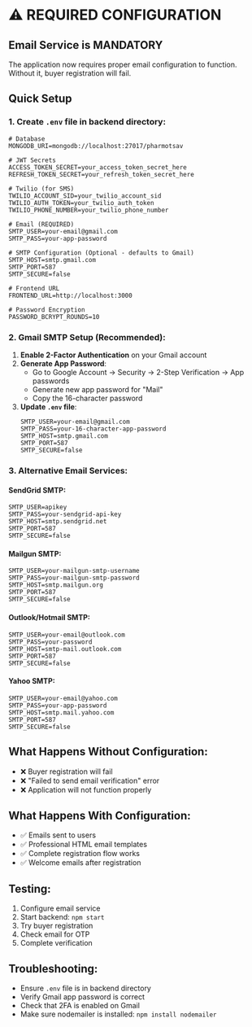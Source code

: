 # ⚠️ REQUIRED CONFIGURATION

## Email Service is MANDATORY

The application now requires proper email configuration to function. Without it, buyer registration will fail.

## Quick Setup

### 1. Create `.env` file in backend directory:

```env
# Database
MONGODB_URI=mongodb://localhost:27017/pharmotsav

# JWT Secrets
ACCESS_TOKEN_SECRET=your_access_token_secret_here
REFRESH_TOKEN_SECRET=your_refresh_token_secret_here

# Twilio (for SMS)
TWILIO_ACCOUNT_SID=your_twilio_account_sid
TWILIO_AUTH_TOKEN=your_twilio_auth_token
TWILIO_PHONE_NUMBER=your_twilio_phone_number

# Email (REQUIRED)
SMTP_USER=your-email@gmail.com
SMTP_PASS=your-app-password

# SMTP Configuration (Optional - defaults to Gmail)
SMTP_HOST=smtp.gmail.com
SMTP_PORT=587
SMTP_SECURE=false

# Frontend URL
FRONTEND_URL=http://localhost:3000

# Password Encryption
PASSWORD_BCRYPT_ROUNDS=10
```

### 2. Gmail SMTP Setup (Recommended):

1. **Enable 2-Factor Authentication** on your Gmail account
2. **Generate App Password**:
   - Go to Google Account → Security → 2-Step Verification → App passwords
   - Generate new app password for "Mail"
   - Copy the 16-character password
3. **Update `.env` file**:
   ```env
   SMTP_USER=your-email@gmail.com
   SMTP_PASS=your-16-character-app-password
   SMTP_HOST=smtp.gmail.com
   SMTP_PORT=587
   SMTP_SECURE=false
   ```

### 3. Alternative Email Services:

#### SendGrid SMTP:

```env
SMTP_USER=apikey
SMTP_PASS=your-sendgrid-api-key
SMTP_HOST=smtp.sendgrid.net
SMTP_PORT=587
SMTP_SECURE=false
```

#### Mailgun SMTP:

```env
SMTP_USER=your-mailgun-smtp-username
SMTP_PASS=your-mailgun-smtp-password
SMTP_HOST=smtp.mailgun.org
SMTP_PORT=587
SMTP_SECURE=false
```

#### Outlook/Hotmail SMTP:

```env
SMTP_USER=your-email@outlook.com
SMTP_PASS=your-password
SMTP_HOST=smtp-mail.outlook.com
SMTP_PORT=587
SMTP_SECURE=false
```

#### Yahoo SMTP:

```env
SMTP_USER=your-email@yahoo.com
SMTP_PASS=your-app-password
SMTP_HOST=smtp.mail.yahoo.com
SMTP_PORT=587
SMTP_SECURE=false
```

## What Happens Without Configuration:

- ❌ Buyer registration will fail
- ❌ "Failed to send email verification" error
- ❌ Application will not function properly

## What Happens With Configuration:

- ✅ Emails sent to users
- ✅ Professional HTML email templates
- ✅ Complete registration flow works
- ✅ Welcome emails after registration

## Testing:

1. Configure email service
2. Start backend: `npm start`
3. Try buyer registration
4. Check email for OTP
5. Complete verification

## Troubleshooting:

- Ensure `.env` file is in backend directory
- Verify Gmail app password is correct
- Check that 2FA is enabled on Gmail
- Make sure nodemailer is installed: `npm install nodemailer`
